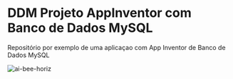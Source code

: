 # DDM Projeto AppInventor com Banco de Dados MySQL

Repositório por exemplo de uma aplicaçao com App Inventor de Banco de Dados MySQL

![ai-bee-horiz](https://user-images.githubusercontent.com/87875249/132668970-9c911942-39a8-455f-bff2-917e38c9c11b.png)
